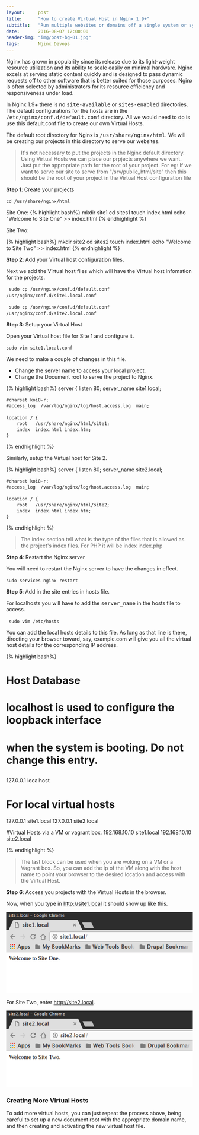 ```yaml
---
layout:     post
title:      "How to create Virtual Host in Nginx 1.9+"
subtitle:   "Run multiple websites or domains off a single system or system powered by Nginx 1.9."
date:       2016-08-07 12:00:00
header-img: "img/post-bg-01.jpg"
tags:       Nginx Devops
---
```

Nginx has grown in popularity since its release due to its light-weight resource utilization and its ability to scale easily on minimal hardware. Nginx excels at serving static content quickly and is designed to pass dynamic requests off to other software that is better suited for those purposes. Nginx is often selected by administrators for its resource efficiency and responsiveness under load.

In Nginx 1.9+ there is no <kbd>site-available</kbd> or <kbd>sites-enabled</kbd> directories. The default configurations for the hosts are in the <kbd>/etc/nginx/conf.d/default.conf</kbd> directory. All we would need to do is use this default.conf file to create our own Virtual Hosts.

The default root directory for Nginx is <kbd>/usr/share/nginx/html</kbd>. We will be creating our projects in this directory to serve our websites.

>It's not necessary to put the projects in the Nginx default directory. Using Virtual Hosts we can place our prpjects anywhere we want. Just put the appropriate path for the root of your project. For eg: If we want to serve our site to serve from "/srv/public_html/site" then this should be the root of your project in the Virtual Host configuration file

**Step 1**: Create your projects

<code>cd /usr/share/nginx/html</code>

Site One:
{% highlight bash%}
mkdir site1
cd sites1
touch index.html
echo "Welcome to Site One" >> index.html
{% endhighlight %}

Site Two:

{% highlight bash%}
mkdir site2
cd sites2
touch index.html
echo "Welcome to Site Two" >> index.html
{% endhighlight %}

**Step 2**: Add your Virtual host configuration files.

Next we add the Virtual host files which will have the Virtual host infomation for the projects.

<code> sudo cp /usr/nginx/conf.d/default.conf /usr/nginx/conf.d/site1.local.conf</code>

<code> sudo cp /usr/nginx/conf.d/default.conf /usr/nginx/conf.d/site2.local.conf</code>

**Step 3**: Setup your Virtual Host

Open your Virtual host file for Site 1 and configure it.

<code>sudo vim site1.local.conf</code>

We need to make a couple of changes in this file.

* Change the server name to access your local project.
* Change the Document root to serve the project to Nginx.

{% highlight bash%}
server {
    listen       80;
    server_name  site1.local;

    #charset koi8-r;
    #access_log  /var/log/nginx/log/host.access.log  main;

    location / {
        root   /usr/share/nginx/html/site1;
        index  index.html index.htm;
    }

{% endhighlight %}

Similarly, setup the Virtual host for Site 2.

{% highlight bash%}
server {
    listen       80;
    server_name  site2.local;

    #charset koi8-r;
    #access_log  /var/log/nginx/log/host.access.log  main;

    location / {
        root   /usr/share/nginx/html/site2;
        index  index.html index.htm;
    }

{% endhighlight %}


> The index section tell what is the type of the files that is allowed as the project's index files. For PHP it will be index index.php

**Step 4**: Restart the Nginx server

You will need to restart the Nginx server to have the changes in effect.

<code>sudo services nginx restart</code>

**Step 5**: Add in the site entries in hosts file.

For localhosts you will have to add the <kbd>server_name</kbd> in the hosts file to access.

<code> sudo vim /etc/hosts</code>

You can add the local hosts details to this file. As long as that line is there, directing your browser toward, say, example.com will give you all the virtual host details for the corresponding IP address.

{% highlight bash%}
# Host Database
#
# localhost is used to configure the loopback interface
# when the system is booting.  Do not change this entry.
##
127.0.0.1       localhost

# For local virtual hosts
127.0.0.1       site1.local
127.0.0.1       site2.local

#Virtual Hosts via a VM or vagrant box.
192.168.10.10   site1.local
192.168.10.10   site2.local

{% endhighlight %}
> The last block can be used when you are woking on a VM or a Vagrant box. So, you can add the ip of the VM along with the host name to point your browser to the desired location and access with the Virtual Host.

**Step 6**: Access you projects with the Virtual Hosts in the browser.

Now, when you type in http://site1.local it should show up like this.

![Site one](/img/posts/setup-virtual-hosts-nginx/site1.local.png)

For Site Two, enter http://site2.local.

![Site two](/img/posts/setup-virtual-hosts-nginx/site2.local.png)

<h3>Creating More Virtual Hosts</h3>
To add more virtual hosts, you can just repeat the process above, being careful to set up a new document root with the appropriate domain name, and then creating and activating the new virtual host file.
